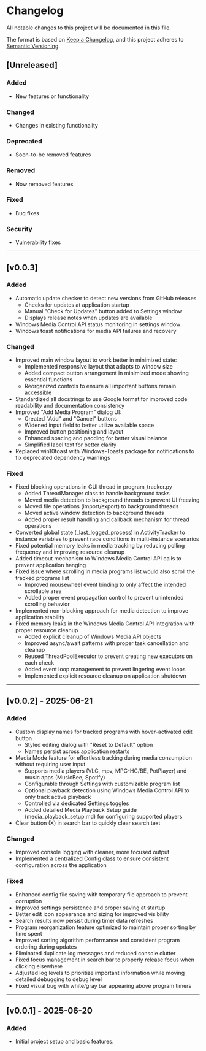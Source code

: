 # Changelog

All notable changes to this project will be documented in this file.

The format is based on [Keep a Changelog](https://keepachangelog.com/en/1.0.0/),
and this project adheres to [Semantic Versioning](https://semver.org/spec/v2.0.0.html).


## [Unreleased]

### Added
- New features or functionality

### Changed
- Changes in existing functionality

### Deprecated
- Soon-to-be removed features

### Removed
- Now removed features

### Fixed
- Bug fixes

### Security
- Vulnerability fixes

---

## [v0.0.3]

### Added
- Automatic update checker to detect new versions from GitHub releases
  - Checks for updates at application startup
  - Manual "Check for Updates" button added to Settings window
  - Displays release notes when updates are available
- Windows Media Control API status monitoring in settings window
- Windows toast notifications for media API failures and recovery

### Changed
- Improved main window layout to work better in minimized state:
  - Implemented responsive layout that adapts to window size
  - Added compact button arrangement in minimized mode showing essential functions
  - Reorganized controls to ensure all important buttons remain accessible
- Standardized all docstrings to use Google format for improved code readability and documentation consistency
- Improved "Add Media Program" dialog UI:
  - Created "Add" and "Cancel" buttons
  - Widened input field to better utilize available space
  - Improved button positioning and layout
  - Enhanced spacing and padding for better visual balance
  - Simplified label text for better clarity
- Replaced win10toast with Windows-Toasts package for notifications to fix deprecated dependency warnings

### Fixed
- Fixed blocking operations in GUI thread in program_tracker.py
  - Added ThreadManager class to handle background tasks
  - Moved media detection to background threads to prevent UI freezing
  - Moved file operations (import/export) to background threads
  - Moved active window detection to background threads
  - Added proper result handling and callback mechanism for thread operations
- Converted global state (_last_logged_process) in ActivityTracker to instance variables to prevent race conditions in multi-instance scenarios
- Fixed potential memory leaks in media tracking by reducing polling frequency and improving resource cleanup
- Added timeout mechanism to Windows Media Control API calls to prevent application hanging
- Fixed issue where scrolling in media programs list would also scroll the tracked programs list
  - Improved mousewheel event binding to only affect the intended scrollable area
  - Added proper event propagation control to prevent unintended scrolling behavior
- Implemented non-blocking approach for media detection to improve application stability
- Fixed memory leaks in the Windows Media Control API integration with proper resource cleanup
  - Added explicit cleanup of Windows Media API objects
  - Improved async/await patterns with proper task cancellation and cleanup
  - Reused ThreadPoolExecutor to prevent creating new executors on each check
  - Added event loop management to prevent lingering event loops
  - Implemented explicit resource cleanup on application shutdown

---

## [v0.0.2] - 2025-06-21
### Added
- Custom display names for tracked programs with hover-activated edit button
  - Styled editing dialog with "Reset to Default" option
  - Names persist across application restarts
- Media Mode feature for effortless tracking during media consumption without requiring user input
  - Supports media players (VLC, mpv, MPC-HC/BE, PotPlayer) and music apps (MusicBee, Spotify)
  - Configurable through Settings with customizable program list
  - Optional playback detection using Windows Media Control API to only track active playback
  - Controlled via dedicated Settings toggles
  - Added detailed Media Playback Setup guide (media_playback_setup.md) for configuring supported players
- Clear button (X) in search bar to quickly clear search text

### Changed
- Improved console logging with cleaner, more focused output
- Implemented a centralized Config class to ensure consistent configuration across the application

### Fixed
- Enhanced config file saving with temporary file approach to prevent corruption
- Improved settings persistence and proper saving at startup
- Better edit icon appearance and sizing for improved visibility
- Search results now persist during timer data refreshes
- Program reorganization feature optimized to maintain proper sorting by time spent
- Improved sorting algorithm performance and consistent program ordering during updates
- Eliminated duplicate log messages and reduced console clutter
- Fixed focus management in search bar to properly release focus when clicking elsewhere
- Adjusted log levels to prioritize important information while moving detailed debugging to debug level
- Fixed visual bug with white/gray bar appearing above program timers


---

## [v0.0.1] - 2025-06-20

### Added
- Initial project setup and basic features.